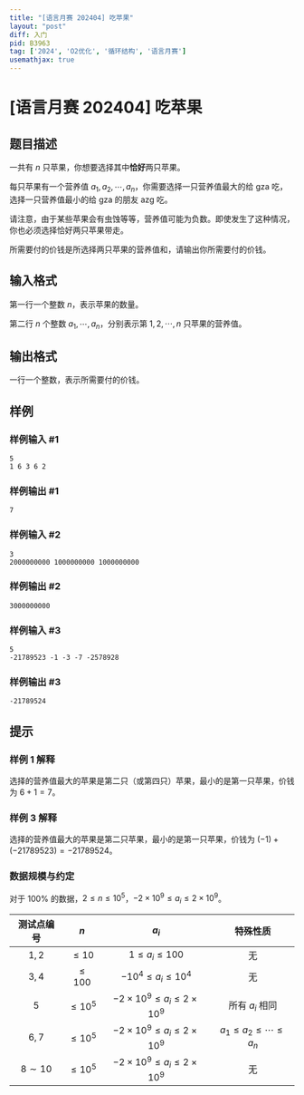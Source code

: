 ```yaml
---
title: "[语言月赛 202404] 吃苹果"
layout: "post"
diff: 入门
pid: B3963
tag: ['2024', 'O2优化', '循环结构', '语言月赛']
usemathjax: true
---
```


# [语言月赛 202404] 吃苹果
## 题目描述

一共有 $n$ 只苹果，你想要选择其中**恰好**两只苹果。

每只苹果有一个营养值 $a_1, a_2, \cdots, a_n$，你需要选择一只营养值最大的给 gza 吃，选择一只营养值最小的给 gza 的朋友 azg 吃。

请注意，由于某些苹果会有虫蚀等等，营养值可能为负数。即使发生了这种情况，你也必须选择恰好两只苹果带走。

所需要付的价钱是所选择两只苹果的营养值和，请输出你所需要付的价钱。
## 输入格式

第一行一个整数 $n$，表示苹果的数量。

第二行 $n$ 个整数 $a_1, \cdots, a_n$，分别表示第 $1, 2, \cdots, n$ 只苹果的营养值。
## 输出格式

一行一个整数，表示所需要付的价钱。
## 样例

### 样例输入 #1
```
5
1 6 3 6 2

```
### 样例输出 #1
```
7

```
### 样例输入 #2
```
3
2000000000 1000000000 1000000000

```
### 样例输出 #2
```
3000000000

```
### 样例输入 #3
```
5
-21789523 -1 -3 -7 -2578928

```
### 样例输出 #3
```
-21789524

```
## 提示

### 样例 1 解释

选择的营养值最大的苹果是第二只（或第四只）苹果，最小的是第一只苹果，价钱为 $6 + 1 = 7$。

### 样例 3 解释

选择的营养值最大的苹果是第二只苹果，最小的是第一只苹果，价钱为 $(-1) + (-21789523) = -21789524$。


### 数据规模与约定

对于 $100\%$ 的数据，$2 \leq n \leq 10^5$，$-2 \times 10^9 \leq a_i \leq 2 \times 10^9$。

| 测试点编号 | $n$ | $a_i$ | 特殊性质 |
| :-: | :-: | :-: | :-: |
| $1, 2$ | $\leq 10$ | $1 \leq a_i \leq 100$ | 无 |
| $3, 4$ | $\leq 100$ | $-10^4 \leq a_i \leq 10^4$ | 无 | 
| $5$ | $\leq 10^5$ | $-2 \times 10^9 \leq a_i \leq 2 \times 10^9$ | 所有 $a_i$ 相同 |
| $6, 7$ | $\leq 10^5$ | $-2 \times 10^9 \leq a_i \leq 2 \times 10^9$ | $a_1 \leq a_2 \leq \cdots \leq a_n$ | 
| $8 \sim 10$ | $\leq 10^5$ | $-2 \times 10^9 \leq a_i \leq 2 \times 10^9$ | 无 |
